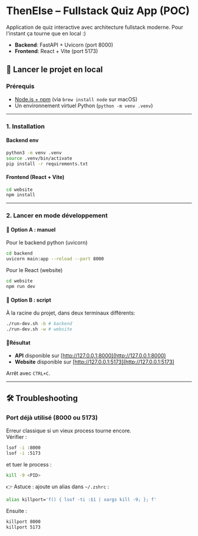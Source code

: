 
# ThenElse – Fullstack Quiz App (POC)

Application de quiz interactive avec architecture fullstack moderne.
Pour l'instant ça tourne que en local :)

- **Backend**: FastAPI + Uvicorn (port 8000)
- **Frontend**: React + Vite (port 5173)

## 🚀 Lancer le projet en local

### Prérequis
- [Node.js + npm](https://nodejs.org/en/download) (via `brew install node` sur macOS)
- Un environnement virtuel Python (`python -m venv .venv`)

---

### 1. Installation

#### Backend env
```bash
python3 -m venv .venv
source .venv/bin/activate
pip install -r requirements.txt
````

#### Frontend (React + Vite)

```bash
cd website
npm install
```

---

### 2. Lancer en mode **développement**
#### 🔹 Option A : manuel 

Pour le backend python (uvicorn)

```bash
cd backend
uvicorn main:app --reload --port 8000
```

Pour le React (website)

```bash
cd website
npm run dev
```


#### 🔹 Option B : script 

À la racine du projet, dans deux terminaux différents:

```bash
./run-dev.sh -b # backend
./run-dev.sh -w # website
```

#### 🔹Résultat 

- **API** disponible sur [http://127.0.0.1:8000](http://127.0.0.1:8000)
- **Website** disponible sur [http://127.0.0.1:5173](http://127.0.0.1:5173)

Arrêt avec `CTRL+C`.


---

## 🛠️ Troubleshooting

### Port déjà utilisé (8000 ou 5173)

Erreur classique si un vieux process tourne encore.  
Vérifier :

```bash
lsof -i :8000
lsof -i :5173
```

et tuer le process :

```bash
kill -9 <PID>
```

👉 Astuce : ajoute un alias dans `~/.zshrc` :

```bash
alias killport='f() { lsof -ti :$1 | xargs kill -9; }; f'
```

Ensuite :

```bash
killport 8000
killport 5173
```
